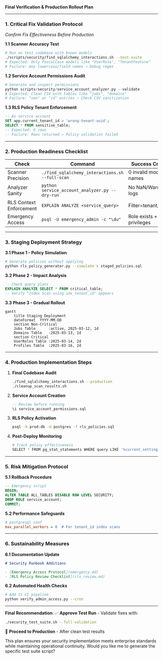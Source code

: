**Final Verification & Production Rollout Plan**

---

### **1. Critical Fix Validation Protocol**

_Confirm Fix Effectiveness Before Production_

**1.1 Scanner Accuracy Test**

```bash
# Run on test codebase with known models
./scripts/security/find_sqlalchemy_interactions.sh --test-suite
# Expected: Only PascalCase models like "UserRole", "TenantFeature"
# Failure: Any lowercase/field names → Debug regex
```

**1.2 Service Account Permissions Audit**

```python
# Generate and inspect permissions
python scripts/security/service_account_analyzer.py --validate
# Expected: Clean CSV with tables like "jobs", "domains"
# Failure: "nan" or "id" entries → Check CSV sanitization
```

**1.3 RLS Policy Tenant Enforcement**

```sql
-- As service account
SET app.current_tenant_id = 'wrong-tenant-uuid';
SELECT * FROM sensitive_table;
-- Expected: 0 rows
-- Failure: Rows returned → Policy validation failed
```

---

### **2. Production Readiness Checklist**

| **Check**               | **Command**                                     | **Success Criteria**     |
| ----------------------- | ----------------------------------------------- | ------------------------ |
| Scanner Precision       | `./find_sqlalchemy_interactions.sh --full-scan` | 0 invalid model names    |
| Analyzer Sanity         | `python service_account_analyzer.py --dry-run`  | No NaN/Warning logs      |
| RLS Context Enforcement | `EXPLAIN ANALYZE <service_query>`               | Filter=tenant_id=$1      |
| Emergency Access        | `psql -U emergency_admin -c "\du"`              | Role exists + privileges |

---

### **3. Staging Deployment Strategy**

**3.1 Phase 1 - Policy Simulation**

```bash
# Generate policies without applying
python rls_policy_generator.py --simulate > staged_policies.sql
```

**3.2 Phase 2 - Impact Analysis**

```sql
-- Check query plans
EXPLAIN ANALYZE SELECT * FROM critical_table;
-- Verify "Index Scan using idx_tenant_id" appears
```

**3.3 Phase 3 - Gradual Rollout**

```mermaid
gantt
    title Staging Deployment
    dateFormat  YYYY-MM-DD
    section Non-Critical
    Jobs Table      :active, 2025-03-12, 1d
    Domains Table   :2025-03-13, 1d
    section Critical
    UserRoles Table :2025-03-14, 2d
    Profiles Table  :2025-03-16, 2d
```

---

### **4. Production Implementation Steps**

1. **Final Codebase Audit**

   ```bash
   ./find_sqlalchemy_interactions.sh --production
   ./cleanup_scan_results.sh
   ```

2. **Service Account Creation**

   ```sql
   -- Review before running
   \i service_account_permissions.sql
   ```

3. **RLS Policy Activation**

   ```bash
   psql -h prod-db -U postgres -f rls_policies.sql
   ```

4. **Post-Deploy Monitoring**
   ```bash
   # Track policy effectiveness
   SELECT * FROM pg_stat_statements WHERE query LIKE '%current_setting%';
   ```

---

### **5. Risk Mitigation Protocol**

**5.1 Rollback Procedure**

```sql
-- Emergency script
BEGIN;
ALTER TABLE ALL_TABLES DISABLE ROW LEVEL SECURITY;
DROP ROLE service_account;
COMMIT;
```

**5.2 Performance Safeguards**

```ini
# postgresql.conf
max_parallel_workers = 8  # For tenant_id index scans
```

---

### **6. Sustainability Measures**

**6.1 Documentation Update**

```markdown
# Security Runbook Additions

- [Emergency Access Protocol](emergency.md)
- [RLS Policy Review Checklist](rls_review.md)
```

**6.2 Automated Health Checks**

```bash
# Add to CI pipeline
python verify_admin_access.py --cron
```

---

**Final Recommendation**:
✅ **Approve Test Run** - Validate fixes with:

```bash
./security_test_suite.sh --full-validation
```

🚀 **Proceed to Production** - After clean test results

This plan ensures your security implementation meets enterprise standards while maintaining operational continuity. Would you like me to generate the specific test suite script?
